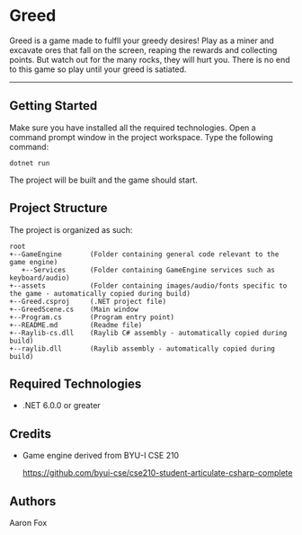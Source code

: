 # Greed
Greed is a game made to fulfll your greedy desires! Play as a miner and excavate ores that fall on the screen, reaping the rewards and collecting points.
But watch out for the many rocks, they will hurt you. There is no end to this game so play until your greed is satiated.

---
## Getting Started
Make sure you have installed all the required technologies. Open a command prompt window in the project workspace. Type the following command:
```
dotnet run
```
The project will be built and the game should start.

## Project Structure

The project is organized as such:
```
root
+--GameEngine       (Folder containing general code relevant to the game engine)
   +--Services      (Folder containing GameEngine services such as keyboard/audio)
+--assets           (Folder containing images/audio/fonts specific to the game - automatically copied during build)
+--Greed.csproj     (.NET project file)
+--GreedScene.cs    (Main window
+--Program.cs       (Program entry point)
+--README.md        (Readme file)
+--Raylib-cs.dll    (Raylib C# assembly - automatically copied during build)
+--raylib.dll       (Raylib assembly - automatically copied during build)
```

## Required Technologies

 - .NET 6.0.0 or greater

## Credits

 - Game engine derived from BYU-I CSE 210
   
   https://github.com/byui-cse/cse210-student-articulate-csharp-complete

## Authors

Aaron Fox
